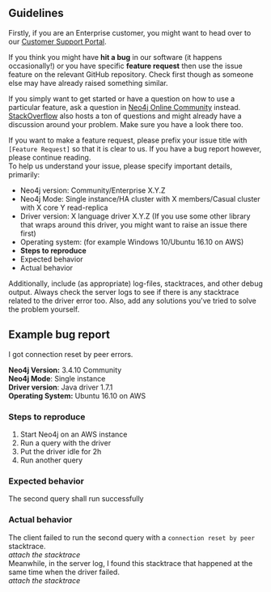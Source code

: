 ## Guidelines

Firstly, if you are an Enterprise customer, you might want to head over to our [Customer Support Portal](http://support.neo4j.com/).

If you think you might have **hit a bug** in our software (it happens occasionally!) or you have specific **feature request** then use the issue feature on the relevant GitHub repository.
Check first though as someone else may have already raised something similar.

If you simply want to get started or have a question on how to use a particular feature, ask a question in [Neo4j Online Community](https://community.neo4j.com/) instead.
[StackOverflow](http://stackoverflow.com/questions/tagged/neo4j) also hosts a ton of questions and might already have a discussion around your problem.
Make sure you have a look there too.

If you want to make a feature request, please prefix your issue title with `[Feature Request]` so that it is clear to us. 
If you have a bug report however, please continue reading.  
To help us understand your issue, please specify important details, primarily:

- Neo4j version: Community/Enterprise X.Y.Z
- Neo4j Mode: Single instance/HA cluster with X members/Casual cluster with X core Y read-replica
- Driver version: X language driver X.Y.Z (If you use some other library that wraps around this driver, you might want to raise an issue there first)
- Operating system: (for example Windows 10/Ubuntu 16.10 on AWS)
- **Steps to reproduce**
- Expected behavior
- Actual behavior

Additionally, include (as appropriate) log-files, stacktraces, and other debug output.
Always check the server logs to see if there is any stacktrace related to the driver error too.
Also, add any solutions you've tried to solve the problem yourself.

## Example bug report

I got connection reset by peer errors.

**Neo4j Version:** 3.4.10 Community  
**Neo4j Mode**: Single instance  
**Driver version**: Java driver 1.7.1  
**Operating System:** Ubuntu 16.10 on AWS  

### Steps to reproduce
1. Start Neo4j on an AWS instance
2. Run a query with the driver
3. Put the driver idle for 2h
4. Run another query
### Expected behavior
The second query shall run successfully
### Actual behavior
The client failed to run the second query with a `connection reset by peer` stacktrace.  
*attach the stacktrace*  
Meanwhile, in the server log, I found this stacktrace that happened at the same time when the driver failed.  
*attach the stacktrace*  
